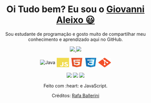 <div>
  
  <h1 align="center">
    Oi Tudo bem? Eu sou o
    <a href="https://www.linkedin.com/in/giovanni-aleixo/">Giovanni Aleixo 😃️</a>
  </h1>
  
  <p align="center">
    Sou estudante de programação e gosto muito de compartilhar meu conhecimento e aprendizado aqui no GitHub.
 
  </p>
  
</div>

<div align="center">
  <a href="https://github.com/Giovanni-Aleixo">
    <img height="150em" src="https://github-readme-stats.vercel.app/api?username=Giovanni-Aleixo&count_private=true&include_all_commits=false&show_icons=true&theme=dracula&hide_border=false&show_owner=true"/>
    <img height="150em" src="https://github-readme-stats.vercel.app/api/top-langs/?username=Giovanni-Aleixo&theme=dracula&hide_border=false&&layout=compact"/>
  </a>
</div>

<div align="center" valign="top"><br>
  <img align="center" alt="Java" height="30" width="40" src="https://cdn.jsdelivr.net/gh/devicons/devicon/icons/java/java-original.svg">
  <img align="center" alt="Js" height="30" width="40" src="https://raw.githubusercontent.com/devicons/devicon/master/icons/javascript/javascript-plain.svg">
  <img align="center" alt="HTML" height="30" width="40" src="https://raw.githubusercontent.com/devicons/devicon/master/icons/html5/html5-original.svg">
  <img align="center" alt="CSS" height="30" width="40" src="https://raw.githubusercontent.com/devicons/devicon/master/icons/css3/css3-original.svg">
  <img align="center" alt="git" height="30" width="40" src="https://raw.githubusercontent.com/devicons/devicon/master/icons/git/git-original.svg">
</div><br>

<div align="center">
  <a href="https://www.instagram.com/giovanni_aleixo/" target="_blank"><img src="https://img.shields.io/badge/-Instagram-%23E4405F?style=for-the-badge&logo=instagram&logoColor=white" target="_blank"></a>
  <a href="https://www.linkedin.com/in/giovanni-aleixo/" target="_blank"><img src="https://img.shields.io/badge/-LinkedIn-%230077B5?style=for-the-badge&logo=linkedin&logoColor=white" target="_blank"></a> 
  <a href="mailto:aleixoo.giovanni@gmail.com"><img src="https://img.shields.io/badge/-Gmail-%23333?style=for-the-badge&logo=gmail&logoColor=white" target="_blank"></a>
</div>

<div align="center">
  
</div>

<div align="center">
  <p>Feito com :heart: e JavaScript.</p>
</div>
<div align="center">
  <p>Créditos: <a href="https://github.com/rafaballerini">Rafa Ballerini</a></p>
</div>
